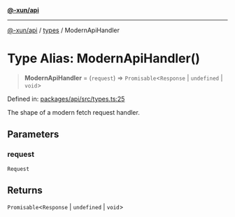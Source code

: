 [**@-xun/api**](../../README.md)

***

[@-xun/api](../../README.md) / [types](../README.md) / ModernApiHandler

# Type Alias: ModernApiHandler()

> **ModernApiHandler** = (`request`) => `Promisable`\<`Response` \| `undefined` \| `void`\>

Defined in: [packages/api/src/types.ts:25](https://github.com/Xunnamius/api-utils/blob/2e0fabcd55b7c3db9985d1dbdad536d0a6ac1016/packages/api/src/types.ts#L25)

The shape of a modern fetch request handler.

## Parameters

### request

`Request`

## Returns

`Promisable`\<`Response` \| `undefined` \| `void`\>
